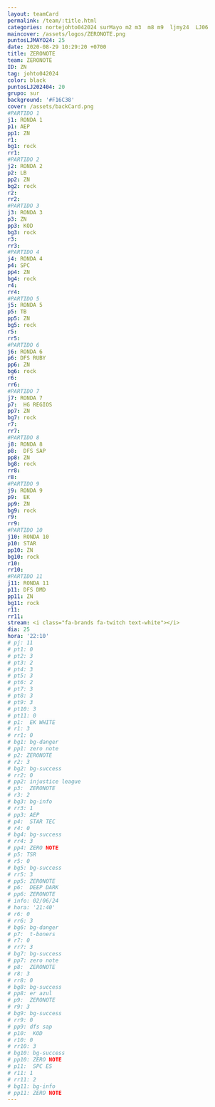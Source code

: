 ```yaml
---
layout: teamCard
permalink: /team/:title.html
categories: nortejohto042024 surMayo m2 m3  m8 m9  ljmy24  LJ06
maincover: /assets/logos/ZERONOTE.png
puntosLJMAYO24: 25
date: 2020-08-29 10:29:20 +0700
title: ZERONOTE
team: ZERONOTE
ID: ZN
tag: johto042024
color: black
puntosLJ202404: 20
grupo: sur
background: '#F16C38'
cover: /assets/backCard.png
#PARTIDO 1
j1: RONDA 1
p1: AEP
pp1: ZN
r1: 
bg1: rock
rr1: 
#PARTIDO 2
j2: RONDA 2
p2: LB
pp2: ZN
bg2: rock
r2: 
rr2:
#PARTIDO 3
j3: RONDA 3
p3: ZN
pp3: KOD
bg3: rock
r3: 
rr3:
#PARTIDO 4
j4: RONDA 4
p4: SPC
pp4: ZN
bg4: rock
r4: 
rr4:
#PARTIDO 5
j5: RONDA 5
p5: TB
pp5: ZN
bg5: rock
r5: 
rr5:
#PARTIDO 6
j6: RONDA 6
p6: DFS RUBY
pp6: ZN
bg6: rock
r6: 
rr6: 
#PARTIDO 7
j7: RONDA 7
p7:  HG REGIOS
pp7: ZN
bg7: rock
r7: 
rr7: 
#PARTIDO 8
j8: RONDA 8
p8:  DFS SAP
pp8: ZN
bg8: rock
rr8: 
r8: 
#PARTIDO 9
j9: RONDA 9
p9:  EK
pp9: ZN
bg9: rock
r9: 
rr9: 
#PARTIDO 10
j10: RONDA 10
p10: STAR
pp10: ZN
bg10: rock
r10: 
rr10: 
#PARTIDO 11
j11: RONDA 11
p11: DFS DMD
pp11: ZN
bg11: rock
r11: 
rr11:
stream: <i class="fa-brands fa-twitch text-white"></i>
dia: 25
hora: '22:10'
# pj: 11
# pt1: 0
# pt2: 3
# pt3: 2
# pt4: 3
# pt5: 3
# pt6: 2
# pt7: 3
# pt8: 3
# pt9: 3
# pt10: 3
# pt11: 0
# p1:  EK WHITE
# r1: 3
# rr1: 0 
# bg1: bg-danger
# pp1: zero note
# p2: ZERONOTE
# r2: 3
# bg2: bg-success
# rr2: 0
# pp2: injustice league
# p3:  ZERONOTE
# r3: 2
# bg3: bg-info
# rr3: 1
# pp3: AEP
# p4:  STAR TEC
# r4: 0
# bg4: bg-success
# rr4: 3
# pp4: ZERO NOTE
# p5: TSR
# r5: 0
# bg5: bg-success
# rr5: 3
# pp5: ZERONOTE
# p6:  DEEP DARK
# pp6: ZERONOTE
# info: 02/06/24
# hora: '21:40'
# r6: 0
# rr6: 3
# bg6: bg-danger
# p7:  t-boners
# r7: 0
# rr7: 3
# bg7: bg-success
# pp7: zero note
# p8:  ZERONOTE
# r8: 3
# rr8: 0
# bg8: bg-success
# pp8: er azul
# p9:  ZERONOTE
# r9: 3
# bg9: bg-success
# rr9: 0
# pp9: dfs sap
# p10:  KOD
# r10: 0
# rr10: 3
# bg10: bg-success
# pp10: ZERO NOTE
# p11:  SPC ES
# r11: 1
# rr11: 2
# bg11: bg-info
# pp11: ZERO NOTE
---
```




